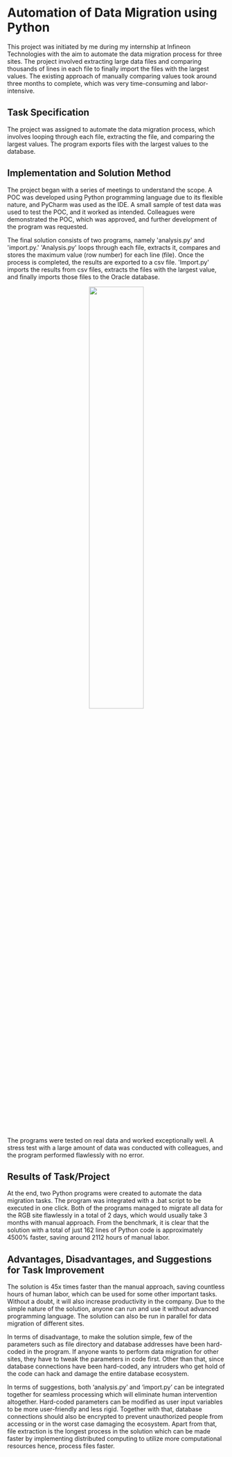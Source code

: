 # Automation of Data Migration using Python
This project was initiated by me during my internship at Infineon Technologies with the aim to automate the data migration process for three sites. The project involved extracting large data files and comparing thousands of lines in each file to finally import the files with the largest values. The existing approach of manually comparing values took around three months to complete, which was very time-consuming and labor-intensive.

## Task Specification
The project was assigned to automate the data migration process, which involves looping through each file, extracting the file, and comparing the largest values. The program exports files with the largest values to the database.

## Implementation and Solution Method
The project began with a series of meetings to understand the scope. A POC was developed using Python programming language due to its flexible nature, and PyCharm was used as the IDE. A small sample of test data was used to test the POC, and it worked as intended. Colleagues were demonstrated the POC, which was approved, and further development of the program was requested.

The final solution consists of two programs, namely 'analysis.py' and 'import.py.' 'Analysis.py' loops through each file, extracts it, compares and stores the maximum value (row number) for each line (file). Once the process is completed, the results are exported to a csv file. 'Import.py' imports the results from csv files, extracts the files with the largest value, and finally imports those files to the Oracle database.
<p align="center" width="100%">
    <img width="50%" src="https://user-images.githubusercontent.com/55419300/230011760-9c9a5f50-1d4f-44eb-b0ca-e395d5a07060.png">
</p>

The programs were tested on real data and worked exceptionally well. A stress test with a large amount of data was conducted with colleagues, and the program performed flawlessly with no error.

## Results of Task/Project
At the end, two Python programs were created to automate the data migration tasks. The program was integrated with a .bat script to be executed in one click. Both of the programs managed to migrate all data for the RGB site flawlessly in a total of 2 days, which would usually take 3 months with manual approach. From the benchmark, it is clear that the solution with a total of just 162 lines of Python code is approximately 4500% faster, saving around 2112 hours of manual labor.

## Advantages, Disadvantages, and Suggestions for Task Improvement
The solution is 45x times faster than the manual approach, saving countless hours of human labor, which can be used for some other important tasks. Without a doubt, it will also increase productivity in the company. Due to the simple nature of the solution, anyone can run and use it without advanced programming language. The solution can also be run in parallel for data migration of different sites.

In terms of disadvantage, to make the solution simple, few of the parameters such as file directory and database addresses have been hard-coded in the program. If anyone wants to perform data migration for other sites, they have to tweak the parameters in code first. Other than that, since database connections have been hard-coded, any intruders who get hold of the code can hack and damage the entire database ecosystem.

In terms of suggestions, both ‘analysis.py’ and ‘import.py’ can be integrated together for seamless processing which will eliminate human intervention altogether. Hard-coded parameters can be modified as user input variables to be more user-friendly and less rigid. Together with that, database connections should also be encrypted to prevent unauthorized people from accessing or in the worst case damaging the ecosystem. Apart from that, file extraction is the longest process in the solution which can be made faster by implementing distributed computing to utilize more computational resources hence, process files faster.
